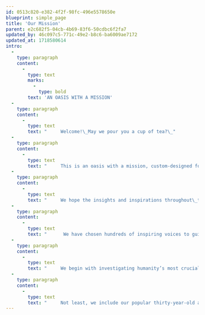 ```yaml
---
id: 0513c820-e382-4f2f-98fc-496e5578650e
blueprint: simple_page
title: 'Our Mission'
parent: e2c682f5-04cb-4b69-83f6-50cdbc6f2fa7
updated_by: 46c097c5-771c-49e2-b8c6-ba6009ae7172
updated_at: 1718580614
intro:
  -
    type: paragraph
    content:
      -
        type: text
        marks:
          -
            type: bold
        text: 'AN OASIS WITH A MISSION'
  -
    type: paragraph
    content:
      -
        type: text
        text: "     Welcome!\_May we pour you a cup of tea?\_"
  -
    type: paragraph
    content:
      -
        type: text
        text: "     This is an oasis with a mission, custom-designed for we the people to linger, to investigate how best to rescue our humanity.\_"
  -
    type: paragraph
    content:
      -
        type: text
        text: "     We hope the insights and inspirations throughout\_this site  --\_\_presented on the wings of essays, photographs, speeches, artwork, film, literature, poetry, and music  --  move you to initiate or re-imagine a personal pathway to making a positive difference in this world, helping to fan the aspirational breezes of our shared humanity into the winds of change that we so urgently need.\_"
  -
    type: paragraph
    content:
      -
        type: text
        text: "      We have chosen hundreds of inspiring voices to guide and encourage each of us in creating\_\_--\_\_or in re-imagining\_\_--\_\_our role as a changemaker, for our community, our country, or our home planet.\_"
  -
    type: paragraph
    content:
      -
        type: text
        text: "     We begin with investigating humanity’s most crucial challenges: ending war, saving democracy, and solving climate change. We then introduce the world’s thirty most respected non-profits and the opportunity to contribute to their life-saving work.\_"
  -
    type: paragraph
    content:
      -
        type: text
        text: "     Not least, we include our popular thirty-year-old archive of empowering Commencement Speeches, as well as our blueprint for Peace Gatherings, designed to radically expand the understanding that ending war is not only necessary but also possible.\_"
---
```

